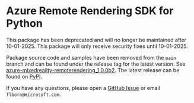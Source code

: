# Azure Remote Rendering SDK for Python

This package has been deprecated and will no longer be maintained after 10-01-2025. This package will only receive security fixes until 10-01-2025.

Package source code and samples have been removed from the `main` branch and can be found under the release tag for the latest version. See [azure-mixedreality-remoterendering_1.0.0b2](https://github.com/Azure/azure-sdk-for-python/releases/tag/azure-mixedreality-remoterendering_1.0.0b2). The latest release can be found on [PyPI](https://pypi.org/project/azure-mixedreality-remoterendering).

If you have any questions, please open a [GitHub Issue](https://github.com/Azure/azure-sdk-for-python/issues) or email `flborn@microsoft.com`.
